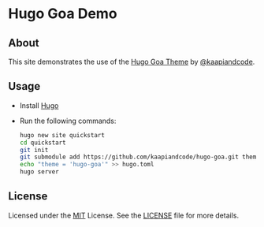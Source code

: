 # Hugo Goa Demo

## About

This site demonstrates the use of the [Hugo Goa Theme](https://github.com/kaapiandcode/hugo-goa) by [@kaapiandcode](https://github.com/kaapiandcode).

## Usage

- Install [Hugo](gohugo.io)
- Run the following commands:

  ```bash
  hugo new site quickstart
  cd quickstart
  git init
  git submodule add https://github.com/kaapiandcode/hugo-goa.git themes/hugo-goa
  echo "theme = 'hugo-goa'" >> hugo.toml
  hugo server
  ```

## License

Licensed under the [MIT](https://opensource.org/licenses/MIT) License. See the [LICENSE](https://raw.githubusercontent.com/kaapiandcode/hugo-goa-demo/master/LICENSE) file for more details.
